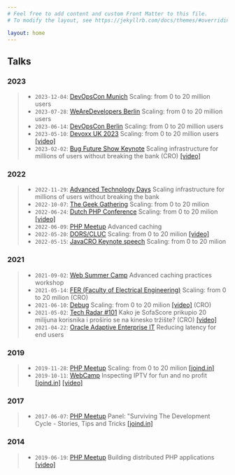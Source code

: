 ```yaml
---
# Feel free to add content and custom Front Matter to this file.
# To modify the layout, see https://jekyllrb.com/docs/themes/#overriding-theme-defaults

layout: home
---
```


<!-- List of my talks -->
## Talks

### 2023
> * `2023-12-04`: [DevOpsCon Munich](https://devopscon.io/business-company-culture/cloud-scaling-on-premise/) Scaling: from 0 to 20 million users
> * `2023-07-28`: [WeAreDevelopers Berlin](https://www.wearedevelopers.com/world-congress/program) Scaling: from 0 to 20 million users
> * `2023-06-14`: [DevOpsCon Berlin](https://devopscon.io/business-company-culture/cloud-scaling-on-premise/) Scaling: from 0 to 20 million users
> * `2023-05-10`: [Devoxx UK 2023](https://www.devoxx.co.uk/) Scaling: from 0 to 20 million users [[video]](https://www.youtube.com/watch?v=d22iKaVHfdg&ab_channel=DevoxxUK)
> * `2023-02-02`: [Bug Future Show Keynote](https://www.bug.hr/dogadjaji/ovo-je-kompletan-program-najspektakularnijeg-bug-future-showa-svih-vremena-31389)  Scaling infrastructure for millions of users without breaking the bank (CRO) [[video]](https://www.youtube.com/watch?v=P7F6DjRIJkc&ab_channel=BugTV)

### 2022
> * `2022-11-29`: [Advanced Technology Days](https://www.advtechdays.com/) Scaling infrastructure for millions of users without breaking the bank
> * `2022-10-07`: [The Geek Gathering](https://thegeekgathering.org/schedule) Scaling: from 0 to 20 milion
> * `2022-06-24`: [Dutch PHP Conference](https://www.phpconference.nl/talk/scaling-from-0-o-20-million-users) Scaling: from 0 to 20 milion [[video]](https://www.youtube.com/watch?v=82R0GvERY20) 
> * `2022-06-09`: [PHP Meetup](https://www.meetup.com/zgphp-meetup/events/285508799/) Advanced caching
> * `2022-05-20`: [DORS/CLUC](https://2022.dorscluc.org/2022/05/10/talk-announcement-josip-stuhli-scaling-from-0-to-20-million-users/) Scaling: from 0 to 20 milion [[video]](https://www.youtube.com/watch?v=IA_9KgkXkD8)
> * `2022-05-15`: [JavaCRO Keynote speech](https://2022spring.javacro.hr/eng/Program/Scaling-0-to-20-million-users) Scaling: from 0 to 20 milion

### 2021
> * `2021-09-02`: [Web Summer Camp](https://2021.websummercamp.com/php) Advanced caching practices workshop
> * `2021-05-14`: [FER (Faculty of Electrical Engineering)](https://www.fer.unizg.hr/en) Scaling: from 0 to 20 milion (CRO)
> * `2021-06-10`: [Debug](https://www.debug.hr/2021/) Scaling: from 0 to 20 milion [[video]](https://www.youtube.com/watch?v=vMBrxYU_keI&list=TLGGP6TwW1LVBnowNjA5MjAyMQ&t=1s&ab_channel=BugTV) (CRO)
> * `2021-05-02`: [Tech Radar #101](https://www.youtube.com/watch?v=YHjosNEPK5s&list=PLFzhEM4ssFwASDLgotmhE15-GbT_BRjDb) Kako je SofaScore prikupio 20 milijuna korisnika i proširio se na kinesko tržište? (CRO) [[video]](https://www.youtube.com/watch?v=X-PGr_I9XyM&t=2s&ab_channel=BugTV)
> * `2021-04-22`: [Oracle Adaptive Enterprise IT](https://go.oracle.com/LP=109478?elqCampaignId=261853) Reducing latency for end users


### 2019
> * `2019-11-28`: [PHP Meetup](https://www.meetup.com/ZgPHP-meetup/events/266578670/) Scaling: from 0 to 20 milion [[joind.in]](https://joind.in/event/zgphp-meetup-99/scaling-from-0-to-20-million)
> * `2019-10-11`: [WebCamp](https://2019.webcampzg.org/talks/inspecting-iptv-for-fun-and-no-profit/) Inspecting IPTV for fun and no profit [[joind.in]](https://joind.in/event/webcamp-zagreb-2019/inspecting-iptv-for-fun-and-no-profit) [[video]](https://www.youtube.com/watch?v=VRoHPeX8o_Y)


### 2017
> * `2017-06-07`: [PHP Meetup](https://www.meetup.com/ZgPHP-meetup/events/233948871/) Panel: "Surviving The Development Cycle - Stories, Tips and Tricks [[joind.in]](https://joind.in/event/zgphp-meetup-201706/panel-surviving-the-development-cycle---stories-tips-and-tricks)


### 2014
> * `2019-06-19`: [PHP Meetup](https://mi2.hr/en/2014/06/zgphp-meetup-33/) Building distributed PHP applications [[video]](https://zgphp.org/videos/josip-stuhli-building-distributed-applications/)



